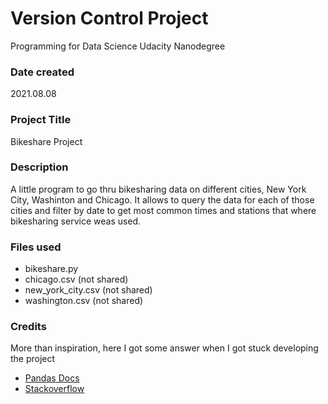 # Version Control Project
Programming for Data Science Udacity Nanodegree

### Date created
2021.08.08

### Project Title
Bikeshare Project

### Description
A little program to go thru bikesharing data on different cities, New York City, Washinton and Chicago. It allows to query the data for each of those cities and filter by date to get most common times and stations that where bikesharing service weas used.

### Files used
* bikeshare.py
* chicago.csv (not shared)
* new_york_city.csv (not shared)
* washington.csv (not shared)

### Credits
More than inspiration, here I got some answer when I got stuck developing the project
* [Pandas Docs](https://pandas.pydata.org/docs/)
* [Stackoverflow](https://stackoverflow.com)